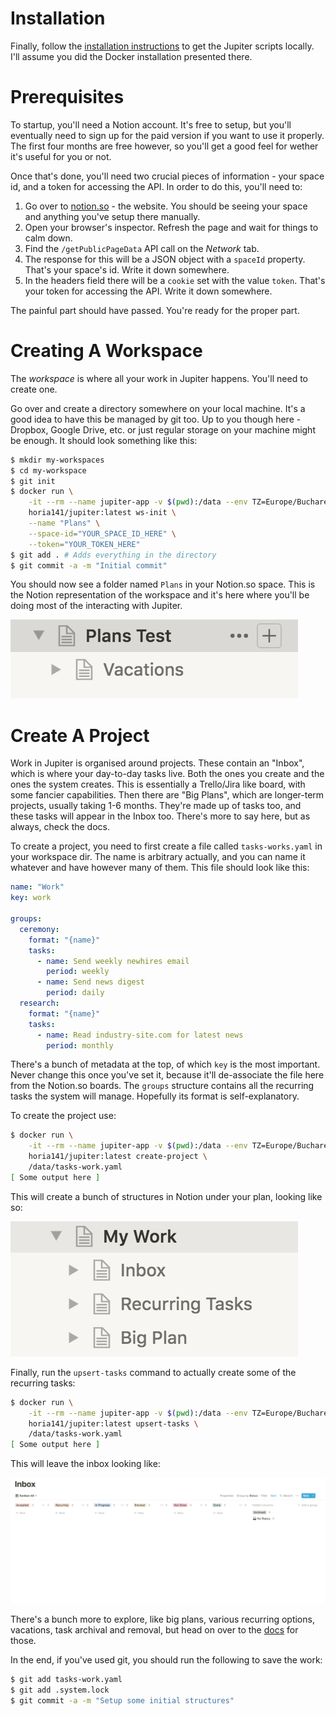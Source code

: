 # Installation

Finally, follow the [installation instructions](https://github.com/horia141/jupiter/blob/master/docs/install.md) to get 
the Jupiter scripts locally. I'll assume you did the Docker installation presented there.

# Prerequisites

To startup, you'll need a Notion account. It's free to setup, but you'll eventually need to sign up for the paid
version if you want to use it properly. The first four months are free however, so you'll get a good feel for wether
it's useful for you or not.

Once that's done, you'll need two crucial pieces of information - your space id, and a token for accessing the API.
In order to do this, you'll need to:
1. Go over to [notion.so](https://www.notion.so/) - the website. You should be seeing your space and anything you've
   setup there manually.
2. Open your browser's inspector. Refresh the page and wait for things to calm down.
3. Find the `/getPublicPageData` API call on the _Network_ tab.
4. The response for this will be a JSON object with a `spaceId` property. That's your space's id. Write it down
   somewhere.
5. In the headers field there will be a `cookie` set with the value `token`. That's your token for accessing the API.
   Write it down somewhere.

The painful part should have passed. You're ready for the proper part.

# Creating A Workspace

The _workspace_ is where all your work in Jupiter happens. You'll need to create one.

Go over and create a directory somewhere on your local machine. It's a good idea to have this be managed by git too.
Up to you though here - Dropbox, Google Drive, etc. or just regular storage on your machine might be enough. It
should look something like this:

```bash
$ mkdir my-workspaces
$ cd my-workspace
$ git init
$ docker run \
    -it --rm --name jupiter-app -v $(pwd):/data --env TZ=Europe/Bucharest \
    horia141/jupiter:latest ws-init \
    --name "Plans" \
    --space-id="YOUR_SPACE_ID_HERE" \
    --token="YOUR_TOKEN_HERE"
$ git add . # Adds everything in the directory
$ git commit -a -m "Initial commit"
```

You should now see a folder named `Plans` in your Notion.so space. This is the Notion representation of the workspace
and it's here where you'll  be doing most of the interacting with Jupiter.

![Jupiter Tutorial 1](assets/jupiter-tutorial-1.png)

# Create A Project

Work in Jupiter is organised around projects. These contain an "Inbox", which is where your day-to-day tasks live. Both 
the ones you create and the ones the system creates. This is essentially a Trello/Jira like board, with some fancier 
capabilities. Then there are "Big Plans", which are longer-term projects, usually taking 1-6 months. They're made up of
tasks too, and these tasks will appear in the Inbox too. There's more to say here, but as always, check the docs.

To create a project, you need to first create a file called `tasks-works.yaml` in your workspace dir. The name is
arbitrary actually, and you can name it whatever and have however many of them. This file should look like this:

```yaml
name: "Work"
key: work

groups:
  ceremony:
    format: "{name}"
    tasks:
      - name: Send weekly newhires email
        period: weekly
      - name: Send news digest
        period: daily
  research:
    format: "{name}"
    tasks:
      - name: Read industry-site.com for latest news
        period: monthly
```

There's a bunch of metadata at the top, of which `key` is the most important. Never change this once you've set it,
because it'll de-associate the file here from the Notion.so boards. The `groups` structure contains all the recurring
tasks the system will manage. Hopefully its format is self-explanatory.

To create the project use:

```bash
$ docker run \
    -it --rm --name jupiter-app -v $(pwd):/data --env TZ=Europe/Bucharest \
    horia141/jupiter:latest create-project \
    /data/tasks-work.yaml
[ Some output here ]
```

This will create a bunch of structures in Notion under your plan, looking like so:

![Jupiter Tutorial 2](assets/jupiter-tutorial-2.png)

Finally, run the `upsert-tasks` command to actually create some of the recurring tasks:

```bash
$ docker run \
    -it --rm --name jupiter-app -v $(pwd):/data --env TZ=Europe/Bucharest \
    horia141/jupiter:latest upsert-tasks \
    /data/tasks-work.yaml
[ Some output here ]
```

This will leave the inbox looking like:

![Jupiter Tutorial 3](assets/jupiter-tutorial-3.png)

There's a bunch more to explore, like big plans, various recurring options, vacations, task archival and removal, but
head on over to the [docs](https://github.com/horia141/jupiter/tree/master/docs) for those.

In the end, if you've used git, you should run the following to save the work:

```bash
$ git add tasks-work.yaml
$ git add .system.lock
$ git commit -a -m "Setup some initial structures"
```
